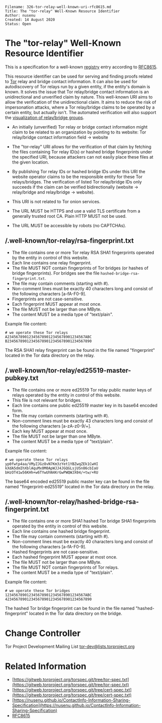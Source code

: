 ```
Filename: 326-tor-relay-well-known-uri-rfc8615.md
Title: The "tor-relay" Well-Known Resource Identifier 
Author: nusenu
Created: 14 August 2020
Status: Open
```

# The "tor-relay" Well-Known Resource Identifier

This is a specification for a well-known [registry](https://www.iana.org/assignments/well-known-uris/) entry according to [RFC8615](https://tools.ietf.org/html/rfc8615).

This resource identifier can be used for serving and finding proofs related to [Tor](https://www.torproject.org/) relay and bridge contact information.
It can also be used for autodiscovery of Tor relays run by a given entity, if the entity's domain is known.
It solves the issue that Tor relay/bridge contact information is an unidirectional and unverified claim by nature.
This well-known URI aims to allow the verification of the unidirectional claim.
It aims to reduce the risk of impersonation attacks, where a Tor relay/bridge claims to be operated by a certain entity, but actually isn't.
The automated verification will also support the [visualization of relay/bridge groups](https://gitlab.torproject.org/tpo/metrics/relay-search/-/issues/40001).

* An initially (unverified) Tor relay or bridge contact information might claim to be related to an
organization by pointing to its website: Tor relay/bridge contact information field -> website
* The "tor-relay" URI allows for the verification of that claim by fetching the files containing Tor relay ID(s) or hashed bridge fingerprints
under the specified URI, because attackers can not easily place these files at the given location.

* By publishing Tor relay IDs or hashed bridge IDs under this URI the website operator claims to be the responsible entity for these Tor relays/bridges.
The verification of listed Tor relay/bridge IDs only succeeds if the claim can be verified bidirectionally 
(website -> relay/bridge and relay/bridge -> website).

* This URI is not related to Tor onion services.

* The URL MUST be HTTPS and use a valid TLS certificate from a generally trusted root CA. Plain HTTP MUST not be used.

* The URL MUST be accessible by robots (no CAPTCHAs).

## /.well-known/tor-relay/rsa-fingerprint.txt

* The file contains one or more Tor relay RSA SHA1 fingerprints operated by the entity in control of this website.
* Each line contains one relay fingerprint.
* The file MUST NOT contain fingerprints of Tor bridges (or hashes of bridge fingerprints). For bridges see the file `hashed-bridge-rsa-fingerprint.txt`.
* The file may contain comments (starting with #).
* Non-comment lines must be exactly 40 characters long and consist of the following characters [a-fA-F0-9].
* Fingerprints are not case-sensitive.
* Each fingerprint MUST appear at most once.
* The file MUST not be larger than one MByte.
* The content MUST be a media type of "text/plain".

Example file content:

```
# we operate these Tor relays
A234567890123456789012345678901234567ABC
B234567890123456789012345678901234567890
```
The RSA SHA1 relay fingerprint can be found in the file named "fingerprint" located in the Tor data directory on the relay.

## /.well-known/tor-relay/ed25519-master-pubkey.txt

* The file contains one or more ed25519 Tor relay public master keys of relays operated by the entity in control of this website.
* This file is not relevant for bridges.
* Each line contains one public ed25519 master key in its base64 encoded form.
* The file may contain comments (starting with #).
* Non-comment lines must be exactly 43 characters long and consist of the following characters [a-zA-z0-9/+].
* Each key MUST appear at most once.
* The file MUST not be larger than one MByte.
* The content MUST be a media type of "text/plain".

Example file content:

```
# we operate these Tor relays
yp0fwtp4aa/VMyZJGz8vN7Km3zYet1YBZwqZEk1CwHI
kXdA5dmIhXblAquMx0M0ApWJJ4JGQGLsjUSn86cbIaU
bHzOT41w56KHh+w6TYwUhN4KrGwPWQWJX04/+tw/+RU
```

The base64 encoded ed25519 public master key can be found in the file named "fingerprint-ed25519" located in the Tor data directory on the relay.

## /.well-known/tor-relay/hashed-bridge-rsa-fingerprint.txt

* The file contains one or more SHA1 hashed Tor bridge SHA1 fingerprints operated by the entity in control of this website.
* Each line contains one hashed bridge fingerprint.
* The file may contain comments (starting with #).
* Non-comment lines must be exactly 40 characters long and consist of the following characters [a-fA-F0-9].
* Hashed fingerprints are not case-sensitive.
* Each hashed fingerprint MUST appear at most once.
* The file MUST not be larger than one MByte.
* The file MUST NOT contain fingerprints of Tor relays.
* The content MUST be a media type of "text/plain".

Example file content:

```
# we operate these Tor bridges
1234567890123456789012345678901234567ABC
4234567890123456789012345678901234567890
```

The hashed Tor bridge fingerprint can be found in the file named "hashed-fingerprint" located in the Tor data directory on the bridge.

# Change Controller

Tor Project Development Mailing List <tor-dev@lists.torproject.org>

# Related Information

* [https://gitweb.torproject.org/torspec.git/tree/tor-spec.txt](https://gitweb.torproject.org/torspec.git/tree/tor-spec.txt)
* [https://gitweb.torproject.org/torspec.git/tree/cert-spec.txt](https://gitweb.torproject.org/torspec.git/tree/cert-spec.txt)
* [https://nusenu.github.io/ContactInfo-Information-Sharing-Specification](https://nusenu.github.io/ContactInfo-Information-Sharing-Specification)
* [RFC8615](https://tools.ietf.org/html/rfc8615)






